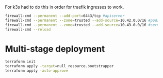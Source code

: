 
For k3s had to do this in order for traefik ingresses to work.
```bash
firewall-cmd --permanent --add-port=6443/tcp #apiserver
firewall-cmd --permanent --zone=trusted --add-source=10.42.0.0/16 #pods
firewall-cmd --permanent --zone=trusted --add-source=10.43.0.0/16 #services
firewall-cmd --reload
```

# Multi-stage deployment
```bash
terraform init
terraform apply -target=null_resource.bootstrapper
terraform apply -auto-approve
```
